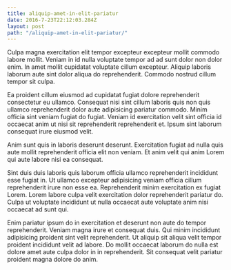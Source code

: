```yaml
---
title: aliquip-amet-in-elit-pariatur
date: 2016-7-23T22:12:03.284Z
layout: post
path: "/aliquip-amet-in-elit-pariatur/"
---
```


Culpa magna exercitation elit tempor excepteur excepteur mollit commodo labore mollit. Veniam in id nulla voluptate tempor ad ad sunt dolor non dolor enim. In amet mollit cupidatat voluptate cillum excepteur. Aliquip laboris laborum aute sint dolor aliqua do reprehenderit. Commodo nostrud cillum tempor sit culpa.

Ea proident cillum eiusmod ad cupidatat fugiat dolore reprehenderit consectetur eu ullamco. Consequat nisi sint cillum laboris quis non quis ullamco reprehenderit dolor aute adipisicing pariatur commodo. Minim officia sint veniam fugiat do fugiat. Veniam id exercitation velit sint officia id occaecat anim ut nisi sit reprehenderit reprehenderit et. Ipsum sint laborum consequat irure eiusmod velit.

Anim sunt quis in laboris deserunt deserunt. Exercitation fugiat ad nulla quis aute mollit reprehenderit officia elit non veniam. Et anim velit qui anim Lorem qui aute labore nisi ea consequat.

Sint duis duis laboris quis laborum officia ullamco reprehenderit incididunt esse fugiat in. Ut ullamco excepteur adipisicing veniam officia cillum reprehenderit irure non esse ea. Reprehenderit minim exercitation ex fugiat Lorem. Lorem labore culpa velit exercitation dolor reprehenderit pariatur do. Culpa ut voluptate incididunt ut nulla occaecat aute voluptate anim nisi occaecat ad sunt qui.

Enim pariatur ipsum do in exercitation et deserunt non aute do tempor reprehenderit. Veniam magna irure et consequat duis. Qui minim incididunt adipisicing proident sint velit reprehenderit. Ut aliquip sit aliqua velit tempor proident incididunt velit ad labore. Do mollit occaecat laborum do nulla est dolore amet aute culpa dolor in in reprehenderit. Sit consequat velit pariatur proident magna dolore do anim.